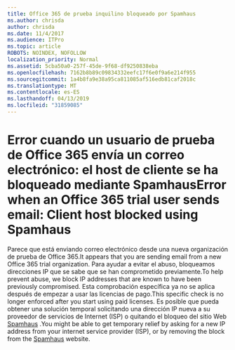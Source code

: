 ```yaml
---
title: Office 365 de prueba inquilino bloqueado por Spamhaus
ms.author: chrisda
author: chrisda
ms.date: 11/4/2017
ms.audience: ITPro
ms.topic: article
ROBOTS: NOINDEX, NOFOLLOW
localization_priority: Normal
ms.assetid: 5cba50a0-257f-45de-9f68-df9250838eba
ms.openlocfilehash: 7162b8b89c09834332eefc17f6e0f9a6e214f955
ms.sourcegitcommit: 1a4b8fa9e38a95ca811085af516edb81caf2018c
ms.translationtype: MT
ms.contentlocale: es-ES
ms.lasthandoff: 04/13/2019
ms.locfileid: "31859085"
---
```

# <a name="error-when-an-office-365-trial-user-sends-email-client-host-blocked-using-spamhaus"></a><span data-ttu-id="ffbd7-102">Error cuando un usuario de prueba de Office 365 envía un correo electrónico: el host de cliente se ha bloqueado mediante Spamhaus</span><span class="sxs-lookup"><span data-stu-id="ffbd7-102">Error when an Office 365 trial user sends email: Client host blocked using Spamhaus</span></span>

<span data-ttu-id="ffbd7-103">Parece que está enviando correo electrónico desde una nueva organización de prueba de Office 365.</span><span class="sxs-lookup"><span data-stu-id="ffbd7-103">It appears that you are sending email from a new Office 365 trial organization.</span></span> <span data-ttu-id="ffbd7-104">Para ayudar a evitar el abuso, bloqueamos direcciones IP que se sabe que se han comprometido previamente.</span><span class="sxs-lookup"><span data-stu-id="ffbd7-104">To help prevent abuse, we block IP addresses that are known to have been previously compromised.</span></span> <span data-ttu-id="ffbd7-105">Esta comprobación específica ya no se aplica después de empezar a usar las licencias de pago.</span><span class="sxs-lookup"><span data-stu-id="ffbd7-105">This specific check is no longer enforced after you start using paid licenses.</span></span> <span data-ttu-id="ffbd7-106">Es posible que pueda obtener una solución temporal solicitando una dirección IP nueva a su proveedor de servicios de Internet (ISP) o quitando el bloqueo del sitio Web [Spamhaus](https://go.microsoft.com/fwlink/p/?linkid=123245) .</span><span class="sxs-lookup"><span data-stu-id="ffbd7-106">You might be able to get temporary relief by asking for a new IP address from your internet service provider (ISP), or by removing the block from the [Spamhaus](https://go.microsoft.com/fwlink/p/?linkid=123245) website.</span></span>
